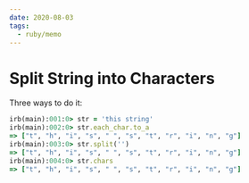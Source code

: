 ```yaml
---
date: 2020-08-03
tags:
  - ruby/memo
---
```


# Split String into Characters

Three ways to do it:

```ruby
irb(main):001:0> str = 'this string'
irb(main):002:0> str.each_char.to_a
=> ["t", "h", "i", "s", " ", "s", "t", "r", "i", "n", "g"]
irb(main):003:0> str.split('')
=> ["t", "h", "i", "s", " ", "s", "t", "r", "i", "n", "g"]
irb(main):004:0> str.chars
=> ["t", "h", "i", "s", " ", "s", "t", "r", "i", "n", "g"]
```
